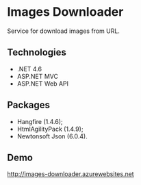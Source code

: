 # Images Downloader
Service for download images from URL.

## Technologies
- .NET 4.6
- ASP.NET MVC
- ASP.NET Web API

## Packages
- Hangfire (1.4.6);
- HtmlAgilityPack (1.4.9);
- Newtonsoft Json (6.0.4).

## Demo
http://images-downloader.azurewebsites.net
